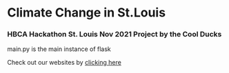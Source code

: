 # Climate Change in St.Louis
### HBCA Hackathon St. Louis Nov 2021 Project by the Cool Ducks
main.py is the main instance of flask

Check out our websites by [clicking here](https://stlclimate.uc.r.appspot.com/)

